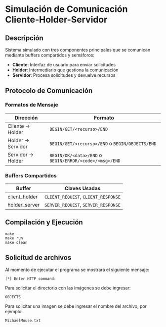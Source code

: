 # Simulación de Comunicación Cliente-Holder-Servidor

##  Descripción
Sistema simulado con tres componentes principales que se comunican mediante buffers compartidos y semáforos:

- **Cliente**: Interfaz de usuario para enviar solicitudes
- **Holder**: Intermediario que gestiona la comunicación
- **Servidor**: Procesa solicitudes y devuelve recursos


## Protocolo de Comunicación
### Formatos de Mensaje
| Dirección | Formato |
|-----------|---------|
| Cliente → Holder | `BEGIN/GET/<recurso>/END` |
| Holder → Servidor | `BEGIN/GET/<recurso>/END` o `BEGIN/OBJECTS/END` |
| Servidor → Holder | `BEGIN/OK/<data>/END` o `BEGIN/ERROR/<code>/<msg>/END` |

### Buffers Compartidos
| Buffer | Claves Usadas |
|--------|---------------|
| client_holder | `CLIENT_REQUEST`, `CLIENT_RESPONSE` |
| holder_server | `SERVER_REQUEST`, `SERVER_RESPONSE` |

## Compilación y Ejecución

    make        
    make run    
    make clean

## Solicitud de archivos

Al momento de ejecutar el programa se mostrará el siguiente mensaje:

    [*] Enter HTTP command:

Para solicitar el directorio con las imágenes se debe ingresar:

    OBJECTS

Para solicitar una imagen se debe ingresar el nombre del archivo, por ejemplo:

    MichaelMouse.txt